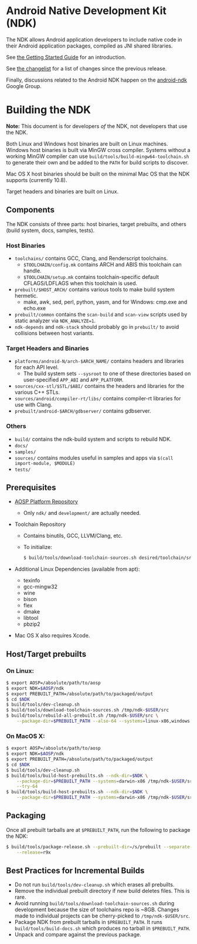 Android Native Development Kit (NDK)
====================================

The NDK allows Android application developers to include
native code in their Android application packages, compiled as JNI shared
libraries.

See [the Getting Started Guide](docs/Getting_Started/html/index.html) for an
introduction.

See [the changelist](docs/Change_Log.html) for a list of changes since the
previous release.

Finally, discussions related to the Android NDK happen on the
[android-ndk](http://groups.google.com/group/android-ndk) Google Group.

Building the NDK
================

**Note:** This document is for developers _of_ the NDK, not developers
that use the NDK.

Both Linux and Windows host binaries are built on Linux machines. Windows host
binaries is built via MinGW cross compiler. Systems without a working MinGW
compiler can use `build/tools/build-mingw64-toolchain.sh` to generate their own
and be added to the `PATH` for build scripts to discover.

Mac OS X host binaries should be built on the minimal Mac OS that the NDK
supports (currently 10.8).

Target headers and binaries are built on Linux.

Components
----------

The NDK consists of three parts: host binaries, target prebuilts, and others
(build system, docs, samples, tests).

### Host Binaries

* `toolchains/` contains GCC, Clang, and Renderscript toolchains.
    * `$TOOLCHAIN/config.mk` contains ARCH and ABIS this toolchain can handle.
    * `$TOOLCHAIN/setup.mk` contains toolchain-specific default CFLAGS/LDFLAGS
      when this toolchain is used.
* `prebuilt/$HOST_ARCH/` contains various tools to make build system hermetic.
    * make, awk, sed, perl, python, yasm, and for Windows: cmp.exe and echo.exe
* `prebuilt/common` contains the `scan-build` and `scan-view` scripts used by
  static analyzer via `NDK_ANALYZE=1`.
* `ndk-depends` and `ndk-stack` should probably go in `prebuilt/` to avoid
  collisions between host variants.


### Target Headers and Binaries

* `platforms/android-N/arch-$ARCH_NAME/` contains headers and libraries for each
  API level.
    * The build system sets `--sysroot` to one of these directories based on
      user-specified `APP_ABI` and `APP_PLATFORM`.
* `sources/cxx-stl/$STL/$ABI/` contains the headers and libraries for the various
  C++ STLs.
* `sources/android/compiler-rt/libs/` contains compiler-rt libraries for use
  with Clang.
* `prebuilt/android-$ARCH/gdbserver/` contains gdbserver.

### Others

* `build/` contains the ndk-build system and scripts to rebuild NDK.
* `docs/`
* `samples/`
* `sources/` contains modules useful in samples and apps via
  `$(call import-module, $MODULE)`
* `tests/`

Prerequisites
-------------

* [AOSP Platform Repository](http://source.android.com/source/downloading.html)
    * Only `ndk/` and `development/` are actually needed.
* Toolchain Repository
    * Contains binutils, GCC, LLVM/Clang, etc.
    * To initialize:

        ```bash
        $ build/tools/download-toolchain-sources.sh desired/toolchain/src/dir
        ```

* Additional Linux Dependencies (available from apt):
    * texinfo
    * gcc-mingw32
    * wine
    * bison
    * flex
    * dmake
    * libtool
    * pbzip2
* Mac OS X also requires Xcode.

Host/Target prebuilts
---------------------

### On Linux:

```bash
$ export AOSP=/absolute/path/to/aosp
$ export NDK=$AOSP/ndk
$ export PREBUILT_PATH=/absolute/path/to/packaged/output
$ cd $NDK
$ build/tools/dev-cleanup.sh
$ build/tools/download-toolchain-sources.sh /tmp/ndk-$USER/src
$ build/tools/rebuild-all-prebuilt.sh /tmp/ndk-$USER/src \
    --package-dir=$PREBUILT_PATH --also-64 --systems=linux-x86,windows
```

### On MacOS X:

```bash
$ export AOSP=/absolute/path/to/aosp
$ export NDK=$AOSP/ndk
$ export PREBUILT_PATH=/absolute/path/to/packaged/output
$ cd $NDK
$ build/tools/dev-cleanup.sh
$ build/tools/build-host-prebuilts.sh --ndk-dir=$NDK \
    --package-dir=$PREBUILT_PATH --systems=darwin-x86 /tmp/ndk-$USER/src \
    --try-64
$ build/tools/build-host-prebuilts.sh --ndk-dir=$NDK \
    --package-dir=$PREBUILT_PATH --systems=darwin-x86 /tmp/ndk-$USER/src
```

Packaging
---------

Once all prebuilt tarballs are at `$PREBUILT_PATH`, run the following to package
the NDK:

```bash
$ build/tools/package-release.sh --prebuilt-dir=/s/prebuilt --separate-64 \
    --release=r9x
```

Best Practices for Incremental Builds
-------------------------------------

* Do not run `build/tools/dev-cleanup.sh` which erases all prebuilts.
* Remove the individual prebuilt directory if new build deletes files. This is
  rare.
* Avoid running `build/tools/download-toolchain-sources.sh` during development
  because the size of toolchains repo is ~8GB. Changes made to individual
  projects can be cherry-picked to `/tmp/ndk-$USER/src`.
* Package NDK from prebuilt tarballs in `$PREBUILT_PATH`. It runs
  `build/tools/build-docs.sh` which produces no tarball in `$PREBUILT_PATH`.
* Unpack and compare against the previous package.
